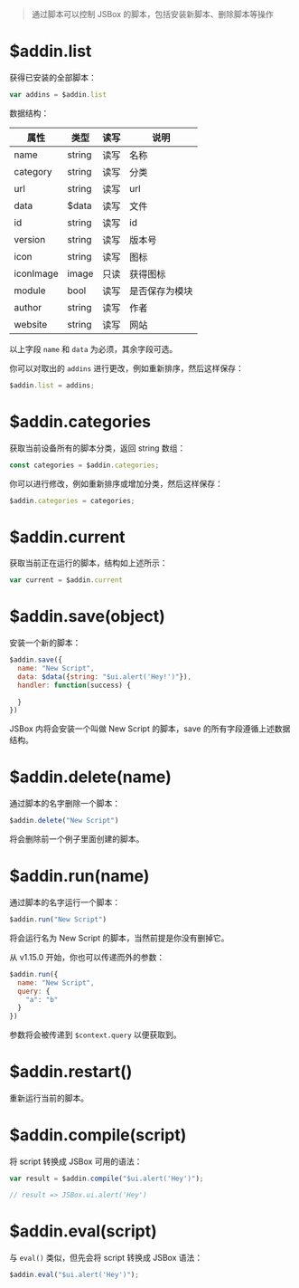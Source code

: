 > 通过脚本可以控制 JSBox 的脚本，包括安装新脚本、删除脚本等操作

# $addin.list

获得已安装的全部脚本：

```js
var addins = $addin.list
```

数据结构：

属性 | 类型 | 读写 | 说明
---|---|---|---
name | string | 读写 | 名称
category | string | 读写 | 分类
url | string | 读写 | url
data | $data | 读写 | 文件
id | string | 读写 | id
version | string | 读写 | 版本号
icon | string | 读写 | 图标
iconImage | image | 只读 | 获得图标
module | bool | 读写 | 是否保存为模块
author | string | 读写 | 作者
website | string | 读写 | 网站

以上字段 `name` 和 `data` 为必须，其余字段可选。

你可以对取出的 `addins` 进行更改，例如重新排序，然后这样保存：

```js
$addin.list = addins;
```

# $addin.categories

获取当前设备所有的脚本分类，返回 string 数组：

```js
const categories = $addin.categories;
```

你可以进行修改，例如重新排序或增加分类，然后这样保存：

```js
$addin.categories = categories;
```

# $addin.current

获取当前正在运行的脚本，结构如上述所示：

```js
var current = $addin.current
```

# $addin.save(object)

安装一个新的脚本：

```js
$addin.save({
  name: "New Script",
  data: $data({string: "$ui.alert('Hey!')"}),
  handler: function(success) {
    
  }
})
```

JSBox 内将会安装一个叫做 New Script 的脚本，save 的所有字段遵循上述数据结构。

# $addin.delete(name)

通过脚本的名字删除一个脚本：

```js
$addin.delete("New Script")
```

将会删除前一个例子里面创建的脚本。

# $addin.run(name)

通过脚本的名字运行一个脚本：

```js
$addin.run("New Script")
```

将会运行名为 New Script 的脚本，当然前提是你没有删掉它。

从 v1.15.0 开始，你也可以传递而外的参数：

```js
$addin.run({
  name: "New Script",
  query: {
    "a": "b"
  }
})
```

参数将会被传递到 `$context.query` 以便获取到。

# $addin.restart()

重新运行当前的脚本。

# $addin.compile(script)

将 script 转换成 JSBox 可用的语法：

```js
var result = $addin.compile("$ui.alert('Hey')");

// result => JSBox.ui.alert('Hey')
```

# $addin.eval(script)

与 `eval()` 类似，但先会将 script 转换成 JSBox 语法：

```js
$addin.eval("$ui.alert('Hey')");
```